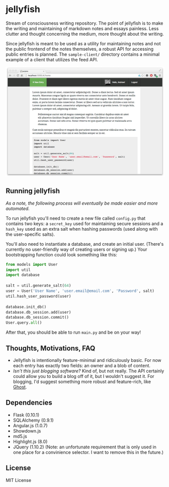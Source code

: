 # jellyfish

Stream of consciousness writing repository. The point of jellyfish is to make the writing and maintaining of markdown notes and essays painless. Less clutter and thought concerning the medium, more thought about the writing.

Since jellyfish is meant to be used as a utility for maintaining notes and not the public frontend of the notes themselves, a robust API for accessing public entries is planned. The `sample-client/` directory contains a minimal example of a client that utilizes the feed API.

![Home screen](static/img/screenshots/home.png)

## Running jellyfish

*As a note, the following process will eventually be made easier and more automated.*

To run jellyfish you'll need to create a new file called `config.py` that contains two keys: a `secret_key` used for maintaining secure sessions and a `hash_key` used as an extra salt when hashing passwords (used along with the user-specific salts).

You'll also need to instantiate a database, and create an initial user. (There's currently no user-friendly way of creating users or signing up.)  Your bootstrapping function could look something like this:

```python
from models import User
import util
import database

salt = util.generate_salt(64)
user = User('User Name', 'user.email@email.com', 'Password', salt)
util.hash_user_password(user)

database.init_db()
database.db_session.add(user)
database.db_session.commit()
User.query.all()
```

After that, you should be able to run `main.py` and be on your way!

## Thoughts, Motivations, FAQ

+ Jellyfish is intentionally feature-minimal and ridiculously basic. For now each entry has exactly two fields: an owner and a blob of content. 
+ *Isn't this just blogging software?* Kind of, but not really. The API certainly could allow you to build a blog off of it, but I wouldn't suggest it. For blogging, I'd suggest something more robust and feature-rich, like [Ghost](https://github.com/TryGhost/Ghost).

## Dependencies
+ Flask (0.10.1)
+ SQLAlchemy (0.9.1)
+ Angular.js (1.0.7)
+ Showdown.js
+ md5.js
+ Highlight.js (8.0)
+ JQuery (1.10.2) (Note: an unfortunate requirement that is only used in one place for a convinience selector. I want to remove this in the future.)

## License

MIT License

